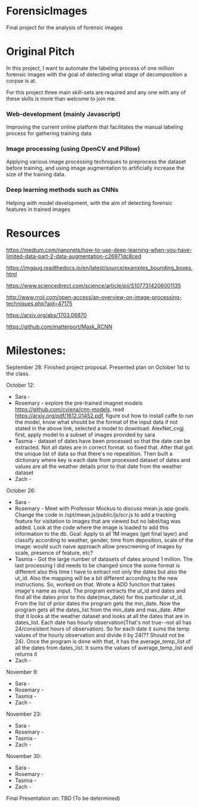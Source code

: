 # ForensicImages
Final project for the analysis of forensic images

# Original Pitch

In this project, I want to automate the labeling process of one million forensic images with the goal of detecting what stage of decomposition a corpse is at.

For this project three main skill-sets are required and any one with any of these skills is more than welcome to join me. 

### Web-development (mainly Javascript)
Improving the current online platform that facilitates the manual labeling process for gathering training data
### Image processing (using OpenCV and Pillow)
Applying various image processing techniques to preprocess the dataset before training, and using image augmentation to artificially increase the size of the training data. 
### Deep learning methods such as CNNs
Helping with model development, with the aim of detecting forensic features in trained images


# Resources

https://medium.com/nanonets/how-to-use-deep-learning-when-you-have-limited-data-part-2-data-augmentation-c26971dc8ced

https://imgaug.readthedocs.io/en/latest/source/examples_bounding_boxes.html

https://www.sciencedirect.com/science/article/pii/S1077314206001135

http://www.rroij.com/open-access/an-overview-on-image-processing-techniques.php?aid=47175

https://arxiv.org/abs/1703.06870

https://github.com/matterport/Mask_RCNN

# Milestones:
September 28: 
Finished project proposal. Presented plan on October 1st to the class. 

October 12:
* Sara - 
* Rosemary - explore the pre-trained imagnet models https://github.com/cvjena/cnn-models, read https://arxiv.org/pdf/1612.01452.pdf, figure out how to install caffe to run the model, know what should be the format of the input data if not stated in the above link, selected a model to download: AlexNet_cvgj first, apply model to a subset of images provided by sara
* Tasmia - dataset of dates have been  processed so that the date can be extracted. Not all dates are in correct format. so fixed that. After that got the unique list of data so that there's no repeatition. Then built a dictionary where key is each date from processed dataset of dates and values are all the weather details prior to that date from the weather dataset
* Zach - 

October 26:
* Sara - 
* Rosemary - Meet with Professor Mockus to discuss mean.js app goals. Change the code in /opt/mean.js/public/js/scr.js to add a tracking feature for visitation to images that are viewed but no label/tag was added. Look at the code where the image is loaded to add this information to the db. Goal: Apply to all 1M images (get final layer) and classify according to weather, gender, time from deposition, scale of the image: would such naive approach allow prescreening of images by scale, presence of feature, etc?
* Tasmia - Got the large number of datasets of dates around 1 million. The last processing I did needs to be changed since the some format is different also this time I have to extract not only the dates but also the ut_id. Also the mapping will be a bit different according to the new instructions. So, worked on that. Wrote a ADD function that takes image's name as input. The program extracts the ut_id and dates and find all the dates prior to this date(max_date) for this particular ut_id. From the list of prior dates the program gets the min_date. Now  the program gets all the dates_list from the min_date and max_date. After that it looks at the weather dataset and looks at all the dates that are in dates_list. Each date has hourly observation(That's not true--not all has 24/consistent hours of observation). So for each date it sums the temp values of the hourly observation and divide it by 24(?? Should not be 24). Once the program is done with that, it has the average_temp_list of all the dates from dates_list. It sums the values of average_temp_list and returns it 
* Zach - 

November 9:
* Sara - 
* Rosemary - 
* Tasmia - 
* Zach - 

November 23:
* Sara - 
* Rosemary - 
* Tasmia - 
* Zach - 

November 30:
* Sara - 
* Rosemary - 
* Tasmia - 
* Zach - 

Final Presentation on: TBD (To be determined)
